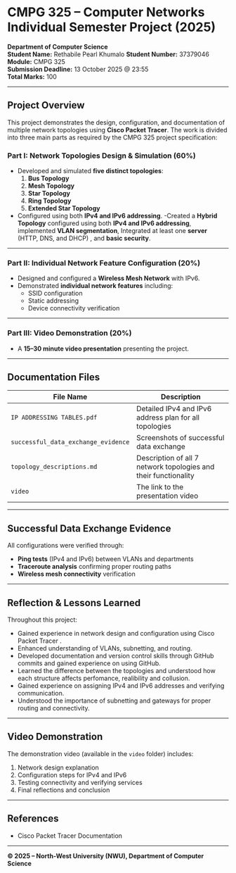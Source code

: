 # CMPG 325 – Computer Networks Individual Semester Project (2025)

**Department of Computer Science**  
**Student Name:** Rethabile Pearl Khumalo
**Student Number:** 37379046
**Module:** CMPG 325    
**Submission Deadline:** 13 October 2025 @ 23:55  
**Total Marks:** 100  

---

## Project Overview

This project demonstrates the design, configuration, and documentation of multiple network topologies using **Cisco Packet Tracer**. The work is divided into three main parts as required by the CMPG 325 project specification:

### **Part I: Network Topologies Design & Simulation (60%)**
- Developed and simulated **five distinct topologies**:
  1. **Bus Topology** 
  2. **Mesh Topology**
  3. **Star Topology**
  4. **Ring Topology**
  5. **Extended Star Topology**
- Configured using both **IPv4 and IPv6 addressing**.
-Created a **Hybrid Topology** configured using both **IPv4 and IPv6 addressing**, implemented **VLAN segmentation**, Integrated at least one **server** (HTTP, DNS, and DHCP) , and **basic security**.

---

### **Part II: Individual Network Feature Configuration (20%)**
- Designed and configured a **Wireless Mesh Network** with IPv6.
- Demonstrated **individual network features** including:
  - SSID configuration
  - Static addressing
  - Device connectivity verification

---

### **Part III: Video Demonstration (20%)**
- A **15–30 minute video presentation** presenting the project.

---


## Documentation Files

| File Name | Description |
|------------|-------------|
| `IP ADDRESSING TABLES.pdf` | Detailed IPv4 and IPv6 address plan for all topologies |
| `successful_data_exchange_evidence` | Screenshots of successful data exchange |
| `topology_descriptions.md` | Description of all 7 network topologies and their functionality |
| `video` |The link to the presentation video |

---

## Successful Data Exchange Evidence
All configurations were verified through:
- **Ping tests** (IPv4 and IPv6) between VLANs and departments    
- **Traceroute analysis** confirming proper routing paths  
- **Wireless mesh connectivity** verification  

---

## Reflection & Lessons Learned
Throughout this project:
- Gained experience in  network design and configuration using Cisco Packet Tracer .  
- Enhanced understanding of VLANs, subnetting, and routing.  
- Developed documentation and version control skills through GitHub commits and gained experience on using GitHub.
- Learned the difference between the topologies and understood how each structure affects perfomance, realibility and collusion.
- Gained experience on assigning IPv4 and IPv6 addresses and verifying communication.
- Understood the importance of subnetting and gateways for proper routing and connectivity.

---

## Video Demonstration
The demonstration video (available in the `video` folder) includes:
1. Network design explanation  
2. Configuration steps for IPv4 and IPv6  
3. Testing connectivity and verifying services   
4. Final reflections and conclusion  

---

## References
- Cisco Packet Tracer Documentation  
---

**© 2025 – North-West University (NWU), Department of Computer Science**

